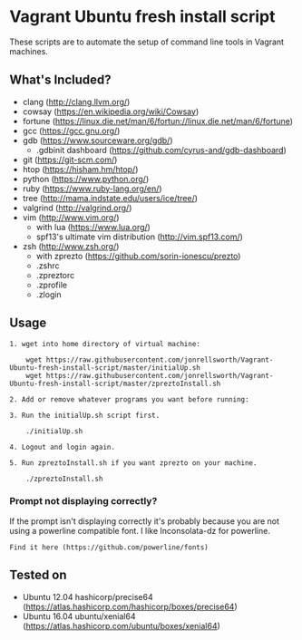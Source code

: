 # Vagrant Ubuntu fresh install script

These scripts are to automate the setup of command line tools in Vagrant machines.

## What's Included? ##

- clang (http://clang.llvm.org/)
- cowsay (https://en.wikipedia.org/wiki/Cowsay)
- fortune (https://linux.die.net/man/6/fortun://linux.die.net/man/6/fortune)
- gcc (https://gcc.gnu.org/)
- gdb (https://www.sourceware.org/gdb/)
    - .gdbinit dashboard (https://github.com/cyrus-and/gdb-dashboard)
- git (https://git-scm.com/)
- htop (https://hisham.hm/htop/)
- python (https://www.python.org/)
- ruby (https://www.ruby-lang.org/en/)
- tree (http://mama.indstate.edu/users/ice/tree/)
- valgrind (http://valgrind.org/)
- vim (http://www.vim.org/)
    - with lua (https://www.lua.org/)
    - spf13's ultimate vim distribution (http://vim.spf13.com/)
- zsh (http://www.zsh.org/)
    - with zprezto (https://github.com/sorin-ionescu/prezto)
    - .zshrc 
    - .zpreztorc
    - .zprofile
    - .zlogin

## Usage ##

    1. wget into home directory of virtual machine:

        wget https://raw.githubusercontent.com/jonrellsworth/Vagrant-Ubuntu-fresh-install-script/master/initialUp.sh
        wget https://raw.githubusercontent.com/jonrellsworth/Vagrant-Ubuntu-fresh-install-script/master/zpreztoInstall.sh
    
    2. Add or remove whatever programs you want before running:

    3. Run the initialUp.sh script first.

        ./initialUp.sh

    4. Logout and login again.

    5. Run zpreztoInstall.sh if you want zprezto on your machine. 

        ./zpreztoInstall.sh

### Prompt not displaying correctly? ###

If the prompt isn't displaying correctly it's probably because you are not using a powerline compatible font. I like Inconsolata-dz for powerline. 

    Find it here (https://github.com/powerline/fonts)

## Tested on ##

- Ubuntu 12.04 hashicorp/precise64 (https://atlas.hashicorp.com/hashicorp/boxes/precise64)
- Ubuntu 16.04 ubuntu/xenial64 (https://atlas.hashicorp.com/ubuntu/boxes/xenial64)
